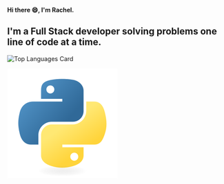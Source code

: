 **Hi there :smile:, I'm Rachel.**
## I'm a Full Stack developer solving problems one line of code at a time.


![Top Languages Card](https://github-readme-stats.vercel.app/api/top-langs/?username=Rachelnk&layout=compact&langs_count=8)

![](https://raw.githubusercontent.com/devicons/devicon/master/icons/python/python-original.svg)